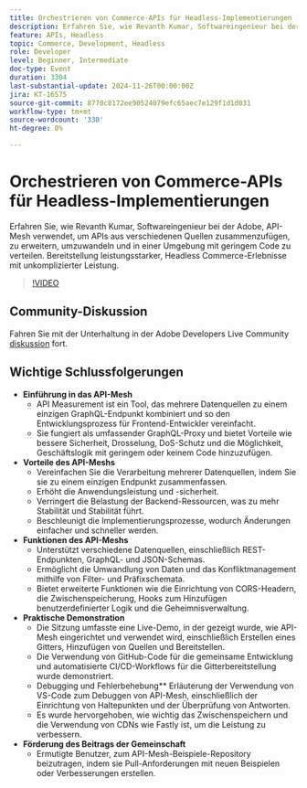 ```yaml
---
title: Orchestrieren von Commerce-APIs für Headless-Implementierungen
description: Erfahren Sie, wie Revanth Kumar, Softwareingenieur bei der Adobe, mithilfe von API-Mesh mehrere Datenquellen für leistungsstarke, Headless-Commerce-Erlebnisse integrieren und verwalten kann, mit Vorteilen wie verbesserter Sicherheit, Leistung und vereinfachter Entwicklung.
feature: APIs, Headless
topic: Commerce, Development, Headless
role: Developer
level: Beginner, Intermediate
doc-type: Event
duration: 3304
last-substantial-update: 2024-11-26T00:00:00Z
jira: KT-16575
source-git-commit: 8770c8172ee90524079efc65aec7e129f1d1d031
workflow-type: tm+mt
source-wordcount: '330'
ht-degree: 0%

---
```



# Orchestrieren von Commerce-APIs für Headless-Implementierungen

Erfahren Sie, wie Revanth Kumar, Softwareingenieur bei der Adobe, API-Mesh verwendet, um APIs aus verschiedenen Quellen zusammenzufügen, zu erweitern, umzuwandeln und in einer Umgebung mit geringem Code zu verteilen. Bereitstellung leistungsstarker, Headless Commerce-Erlebnisse mit unkomplizierter Leistung.

>[!VIDEO](https://video.tv.adobe.com/v/3440402/?learn=on&enablevpops)

## Community-Diskussion

Fahren Sie mit der Unterhaltung in der Adobe Developers Live Community [diskussion](https://adobe.ly/40IDxO9) fort.

## Wichtige Schlussfolgerungen

* **Einführung in das API-Mesh**
   * API Measurement ist ein Tool, das mehrere Datenquellen zu einem einzigen GraphQL-Endpunkt kombiniert und so den Entwicklungsprozess für Frontend-Entwickler vereinfacht.
   * Sie fungiert als umfassender GraphQL-Proxy und bietet Vorteile wie bessere Sicherheit, Drosselung, DoS-Schutz und die Möglichkeit, Geschäftslogik mit geringem oder keinem Code hinzuzufügen.
* **Vorteile des API-Meshs**
   * Vereinfachen Sie die Verarbeitung mehrerer Datenquellen, indem Sie sie zu einem einzigen Endpunkt zusammenfassen.
   * Erhöht die Anwendungsleistung und -sicherheit.
   * Verringert die Belastung der Backend-Ressourcen, was zu mehr Stabilität und Stabilität führt.
   * Beschleunigt die Implementierungsprozesse, wodurch Änderungen einfacher und schneller werden.
* **Funktionen des API-Meshs**
   * Unterstützt verschiedene Datenquellen, einschließlich REST-Endpunkten, GraphQL- und JSON-Schemas.
   * Ermöglicht die Umwandlung von Daten und das Konfliktmanagement mithilfe von Filter- und Präfixschemata.
   * Bietet erweiterte Funktionen wie die Einrichtung von CORS-Headern, die Zwischenspeicherung, Hooks zum Hinzufügen benutzerdefinierter Logik und die Geheimnisverwaltung.
* **Praktische Demonstration**
   * Die Sitzung umfasste eine Live-Demo, in der gezeigt wurde, wie API-Mesh eingerichtet und verwendet wird, einschließlich Erstellen eines Gitters, Hinzufügen von Quellen und Bereitstellen.
   * Die Verwendung von GitHub-Code für die gemeinsame Entwicklung und automatisierte CI/CD-Workflows für die Gitterbereitstellung wurde demonstriert.
   * Debugging und Fehlerbehebung** Erläuterung der Verwendung von VS-Code zum Debuggen von API-Mesh, einschließlich der Einrichtung von Haltepunkten und der Überprüfung von Antworten.
   * Es wurde hervorgehoben, wie wichtig das Zwischenspeichern und die Verwendung von CDNs wie Fastly ist, um die Leistung zu verbessern.
* **Förderung des Beitrags der Gemeinschaft**
   * Ermutigte Benutzer, zum API-Mesh-Beispiele-Repository beizutragen, indem sie Pull-Anforderungen mit neuen Beispielen oder Verbesserungen erstellen.
